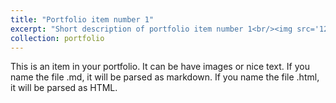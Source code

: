```yaml
---
title: "Portfolio item number 1"
excerpt: "Short description of portfolio item number 1<br/><img src='12.jpg'>"
collection: portfolio
---
```


This is an item in your portfolio. It can be have images or nice text. If you name the file .md, it will be parsed as markdown. If you name the file .html, it will be parsed as HTML. 
